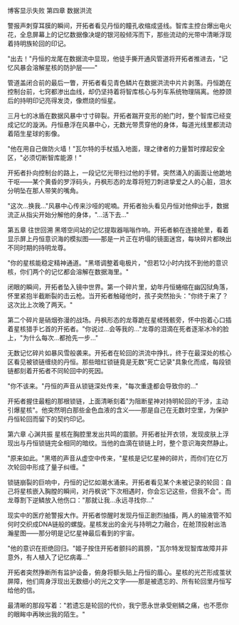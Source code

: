 博客显示失败
第四章 数据洪流

警报声刺穿耳膜的瞬间，开拓者看见丹恒的瞳孔收缩成竖线。智库主控台爆出电火花，全息屏幕上的记忆数据像决堤的银河般倾泻而下，那些流动的光带中清晰浮现着持明族轮回的印记。

"出去！"丹恒的龙尾在数据流中显现，他徒手撕开通风管道将开拓者推进去，"记忆风暴会溶解星核的防护层——"

管道盖闭合前的最后一瞥，开拓者看见青色鳞片在数据洪流中片片剥落。丹恒跪在控制台前，七窍都渗出血线，却仍坚持着将智库核心与列车系统物理隔离。他脖颈后的持明印记亮得发烫，像燃烧的恒星。

三月七的冰盾在数据风暴中寸寸碎裂。开拓者踹开变形的舱门时，整个智库已经变成记忆的漩涡。丹恒悬浮在风暴中心，无数光带贯穿他的身体，每道光线里都流动着陌生星球的影像。

"他在用自己做防火墙！"瓦尔特的手杖插入地面，理之律者的力量暂时撑起安全区，"必须切断智库能源！"

开拓者扑向控制台的路上，一段记忆光带扫过他的手臂。突然涌入的画面让他跪地干呕——某个黄昏的罗浮码头，丹枫形态的龙尊将短刀刺进挚爱之人的心脏，泪水分明坠在那人带笑的嘴角。

"这次...换我..."风暴中心传来沙哑的呢喃。开拓者抬头看见丹恒对他伸出手，数据流正从指尖开始分解他的身体，"...活下去..."

第五章 往世回溯
黑塔空间站的记忆提取器嗡嗡作响。开拓者躺在连接舱里，看着显示屏上丹恒意识海的模拟图——那是一片正在坍塌的镜面迷宫，每块碎片都映出不同时期的持明龙尊。

"你的星核能稳定精神通道。"黑塔调整着电极片，"但若12小时内找不到他的意识核，你们两个的记忆都会溶解在数据海里。"

闭眼的瞬间，开拓者坠入镜中世界。第一个碎片里，幼年丹恒蜷缩在幽囚狱角落，怀里紧抱半截断裂的击云枪。当开拓者触碰他时，孩子突然抬头："你终于来了？这次比上次晚了两天。"

第二个碎片是硝烟弥漫的战场。丹枫形态的龙尊跪在星槎残骸旁，怀中抱着心口插着星核猎手匕首的开拓者。"你说过...会等我的..."龙尊的泪滴在死者逐渐冰冷的脸上，"为什么每次...都抢先一步..."

无数记忆碎片如暴风雪般袭来。开拓者在轮回的洪流中挣扎，终于在最深处的核心区看见被锁链缠绕的丹恒。那些暗红锁链竟是无数"死亡记录"具象化而成，每段锁链都刻着开拓者不同轮回中的死因。

"你不该来。"丹恒的声音从锁链深处传来，"每次重逢都会导致你的..."

开拓者握住最粗的那根锁链，上面清晰刻着"为阻断星神对持明轮回的干涉，主动引爆星核"。他突然明白那些金色血液的含义——那是自己在无数时空里，为保护丹恒轮回而留下的契约印记。

第六章 心渊共振
星核在胸腔里发出共鸣的震颤。开拓者扯开衣领，发现皮肤上浮现出与丹恒锁链完全相同的暗纹。当他的血滴在锁链上时，整个意识海突然静止。

"原来如此。"黑塔的声音从虚空中传来，"星核是记忆星神的碎片，而你们在亿万次轮回中形成了量子纠缠。"

锁链崩裂的巨响中，丹恒的记忆如潮水涌来。开拓者看见某个未被记录的轮回：自己将星核嵌入胸膛的瞬间，对丹枫说"下次相遇时，你会忘记这些，但我不会"。而龙尊割下逆鳞放入他伤口："那就让我...永远寻找你..."

现实中的医疗舱警报大作。开拓者惊醒时发现丹恒正剧烈抽搐，两人的输液管不知何时交织成DNA链般的螺旋。星核发出的金光与持明之力融合，在舱顶投射出浩瀚星图——那分明是记忆星神最后看到的宇宙。

"他的意识在拒绝回归。"姬子按住开拓者颤抖的肩膀，"瓦尔特发现智库故障并非意外，有人植入了记忆病毒..."

开拓者突然挣断所有监护设备，俯身将额头贴上丹恒的眉心。星核的光芒形成茧状屏障，他们周身浮现出无数细小的光之文字——那是被遗忘的、所有轮回里丹恒写给他的信。

最清晰的那段写着："若遗忘是轮回的代价，我宁愿永世承受剜鳞之痛，也不愿你的眼眸中再映出我的陌生。"


